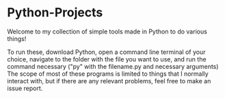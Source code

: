 # Python-Projects

Welcome to my collection of simple tools made in Python to do various things!  

To run these, download Python, open a command line terminal of your choice, navigate to the folder with the file you want to use, and run the command necessary ("py" with the filename.py and necessary arguments)  
The scope of most of these programs is limited to things that I normally interact with, but if there are any relevant problems, feel free to make an issue report.